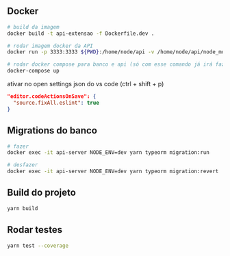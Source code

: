 ## Docker
```bash
# build da imagem
docker build -t api-extensao -f Dockerfile.dev .

# rodar imagem docker da API
docker run -p 3333:3333 ${PWD}:/home/node/api -v /home/node/api/node_modules api-extensao

# rodar docker compose para banco e api (só com esse comando já irá fazer tudo)
docker-compose up
```

ativar no open settings json do vs code (ctrl + shift + p)

```json
"editor.codeActionsOnSave": {
  "source.fixAll.eslint": true
}
```


## Migrations do banco

```bash
# fazer
docker exec -it api-server NODE_ENV=dev yarn typeorm migration:run

# desfazer
docker exec -it api-server NODE_ENV=dev yarn typeorm migration:revert
```

## Build do projeto
```bash
yarn build
```

## Rodar testes
```bash
yarn test --coverage
```
